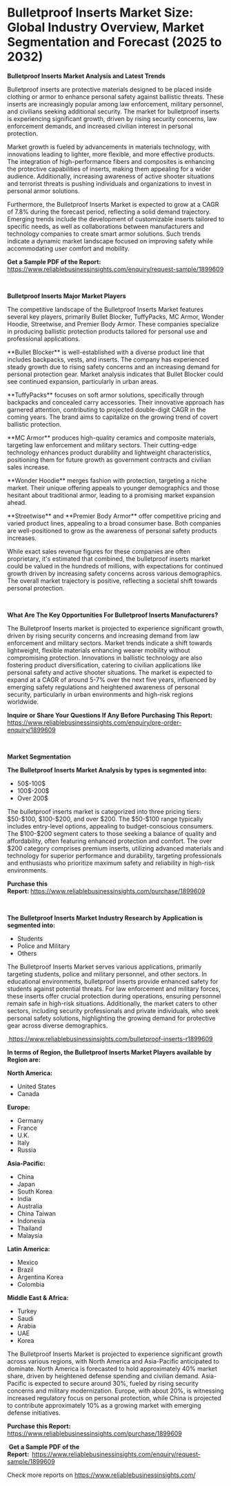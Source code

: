 <p><h1>Bulletproof Inserts Market Size: Global Industry Overview, Market Segmentation and Forecast (2025 to 2032)</h1></p><p><strong>Bulletproof Inserts Market Analysis and Latest Trends</strong></p>
<p><p>Bulletproof inserts are protective materials designed to be placed inside clothing or armor to enhance personal safety against ballistic threats. These inserts are increasingly popular among law enforcement, military personnel, and civilians seeking additional security. The market for bulletproof inserts is experiencing significant growth, driven by rising security concerns, law enforcement demands, and increased civilian interest in personal protection.</p><p>Market growth is fueled by advancements in materials technology, with innovations leading to lighter, more flexible, and more effective products. The integration of high-performance fibers and composites is enhancing the protective capabilities of inserts, making them appealing for a wider audience. Additionally, increasing awareness of active shooter situations and terrorist threats is pushing individuals and organizations to invest in personal armor solutions.</p><p>Furthermore, the Bulletproof Inserts Market is expected to grow at a CAGR of 7.8% during the forecast period, reflecting a solid demand trajectory. Emerging trends include the development of customizable inserts tailored to specific needs, as well as collaborations between manufacturers and technology companies to create smart armor solutions. Such trends indicate a dynamic market landscape focused on improving safety while accommodating user comfort and mobility.</p></p>
<p><strong>Get a Sample PDF of the Report:&nbsp;</strong> <a href="https://www.reliablebusinessinsights.com/enquiry/request-sample/1899609?utm_campaign=3003&utm_medium=2&utm_source=Github&utm_content=ia&utm_term=05042025&utm_id=bulletproof-inserts">https://www.reliablebusinessinsights.com/enquiry/request-sample/1899609</a></p>
<p>&nbsp;</p>
<p><strong>Bulletproof Inserts Major Market Players</strong></p>
<p><p>The competitive landscape of the Bulletproof Inserts Market features several key players, primarily Bullet Blocker, TuffyPacks, MC Armor, Wonder Hoodie, Streetwise, and Premier Body Armor. These companies specialize in producing ballistic protection products tailored for personal use and professional applications.</p><p>**Bullet Blocker** is well-established with a diverse product line that includes backpacks, vests, and inserts. The company has experienced steady growth due to rising safety concerns and an increasing demand for personal protection gear. Market analysis indicates that Bullet Blocker could see continued expansion, particularly in urban areas.</p><p>**TuffyPacks** focuses on soft armor solutions, specifically through backpacks and concealed carry accessories. Their innovative approach has garnered attention, contributing to projected double-digit CAGR in the coming years. The brand aims to capitalize on the growing trend of covert ballistic protection.</p><p>**MC Armor** produces high-quality ceramics and composite materials, targeting law enforcement and military sectors. Their cutting-edge technology enhances product durability and lightweight characteristics, positioning them for future growth as government contracts and civilian sales increase. </p><p>**Wonder Hoodie** merges fashion with protection, targeting a niche market. Their unique offering appeals to younger demographics and those hesitant about traditional armor, leading to a promising market expansion ahead.</p><p>**Streetwise** and **Premier Body Armor** offer competitive pricing and varied product lines, appealing to a broad consumer base. Both companies are well-positioned to grow as the awareness of personal safety products increases.</p><p>While exact sales revenue figures for these companies are often proprietary, it's estimated that combined, the bulletproof inserts market could be valued in the hundreds of millions, with expectations for continued growth driven by increasing safety concerns across various demographics. The overall market trajectory is positive, reflecting a societal shift towards personal protection.</p></p>
<p>&nbsp;</p>
<p><strong>What Are The Key Opportunities For Bulletproof Inserts Manufacturers?</strong></p>
<p><p>The Bulletproof Inserts market is projected to experience significant growth, driven by rising security concerns and increasing demand from law enforcement and military sectors. Market trends indicate a shift towards lightweight, flexible materials enhancing wearer mobility without compromising protection. Innovations in ballistic technology are also fostering product diversification, catering to civilian applications like personal safety and active shooter situations. The market is expected to expand at a CAGR of around 5-7% over the next five years, influenced by emerging safety regulations and heightened awareness of personal security, particularly in urban environments and high-risk regions worldwide.</p></p>
<p><strong>Inquire or Share Your Questions If Any Before Purchasing This Report:</strong> <a href="https://www.reliablebusinessinsights.com/enquiry/pre-order-enquiry/1899609?utm_campaign=3003&utm_medium=2&utm_source=Github&utm_content=ia&utm_term=05042025&utm_id=bulletproof-inserts">https://www.reliablebusinessinsights.com/enquiry/pre-order-enquiry/1899609</a></p>
<p>&nbsp;</p>
<p><strong>Market Segmentation</strong></p>
<p><strong>The Bulletproof Inserts Market Analysis by types is segmented into:</strong></p>
<p><ul><li>50$-100$</li><li>100$-200$</li><li>Over 200$</li></ul></p>
<p><p>The bulletproof inserts market is categorized into three pricing tiers: $50-$100, $100-$200, and over $200. The $50-$100 range typically includes entry-level options, appealing to budget-conscious consumers. The $100-$200 segment caters to those seeking a balance of quality and affordability, often featuring enhanced protection and comfort. The over $200 category comprises premium inserts, utilizing advanced materials and technology for superior performance and durability, targeting professionals and enthusiasts who prioritize maximum safety and reliability in high-risk environments.</p></p>
<p><strong>Purchase this Report:&nbsp;</strong><a href="https://www.reliablebusinessinsights.com/purchase/1899609?utm_campaign=3003&utm_medium=2&utm_source=Github&utm_content=ia&utm_term=05042025&utm_id=bulletproof-inserts">https://www.reliablebusinessinsights.com/purchase/1899609</a></p>
<p>&nbsp;</p>
<p><strong>The Bulletproof Inserts Market Industry Research by Application is segmented into:</strong></p>
<p><ul><li>Students</li><li>Police and Military</li><li>Others</li></ul></p>
<p><p>The Bulletproof Inserts Market serves various applications, primarily targeting students, police and military personnel, and other sectors. In educational environments, bulletproof inserts provide enhanced safety for students against potential threats. For law enforcement and military forces, these inserts offer crucial protection during operations, ensuring personnel remain safe in high-risk situations. Additionally, the market caters to other sectors, including security professionals and private individuals, who seek personal safety solutions, highlighting the growing demand for protective gear across diverse demographics.</p></p>
<p><a href="https://www.reliablebusinessinsights.com/bulletproof-inserts-r1899609?utm_campaign=3003&utm_medium=2&utm_source=Github&utm_content=ia&utm_term=05042025&utm_id=bulletproof-inserts">&nbsp;https://www.reliablebusinessinsights.com/bulletproof-inserts-r1899609</a></p>
<p><strong>In terms of Region, the Bulletproof Inserts Market Players available by Region are:</strong></p>
<p>
    <p> <strong> North America: </strong>
        <ul>
            <li>United States</li>
            <li>Canada</li>
        </ul>
        </p> 
    <p> <strong> Europe: </strong>
        <ul>
            <li>Germany</li>
            <li>France</li>
            <li>U.K.</li>
            <li>Italy</li>
            <li>Russia</li>
        </ul>
        </p> 
    <p> <strong> Asia-Pacific: </strong>
        <ul>
            <li>China</li>
            <li>Japan</li>
            <li>South Korea</li>
            <li>India</li>
            <li>Australia</li>
            <li>China Taiwan</li>
            <li>Indonesia</li>
            <li>Thailand</li>
            <li>Malaysia</li>
        </ul>
        </p> 
    <p> <strong> Latin America: </strong>
        <ul>
            <li>Mexico</li>
            <li>Brazil</li>
            <li>Argentina Korea</li>
            <li>Colombia</li>
        </ul>
        </p> 
    <p> <strong> Middle East & Africa: </strong>
        <ul>
            <li>Turkey</li>
            <li>Saudi</li>
            <li>Arabia</li>
            <li>UAE</li>
            <li>Korea</li>
        </ul>
    </p>
    </p>
<p><p>The Bulletproof Inserts Market is projected to experience significant growth across various regions, with North America and Asia-Pacific anticipated to dominate. North America is forecasted to hold approximately 40% market share, driven by heightened defense spending and civilian demand. Asia-Pacific is expected to secure around 30%, fueled by rising security concerns and military modernization. Europe, with about 20%, is witnessing increased regulatory focus on personal protection, while China is projected to contribute approximately 10% as a growing market with emerging defense initiatives.</p></p>
<p><strong>Purchase this Report: </strong><a href="https://www.reliablebusinessinsights.com/purchase/1899609?utm_campaign=3003&utm_medium=2&utm_source=Github&utm_content=ia&utm_term=05042025&utm_id=bulletproof-inserts">https://www.reliablebusinessinsights.com/purchase/1899609</a></p>
<p>&nbsp;<strong>Get a Sample PDF of the Report:&nbsp;&nbsp;</strong><a href="https://www.reliablebusinessinsights.com/enquiry/request-sample/1899609?utm_campaign=3003&utm_medium=2&utm_source=Github&utm_content=ia&utm_term=05042025&utm_id=bulletproof-inserts">https://www.reliablebusinessinsights.com/enquiry/request-sample/1899609</a></p>
<p><strong></strong></p>
<p>Check more reports on <a href="https://www.reliablebusinessinsights.com/?utm_campaign=3003&utm_medium=2&utm_source=Github&utm_content=ia&utm_term=05042025&utm_id=bulletproof-inserts">https://www.reliablebusinessinsights.com/</a></p>